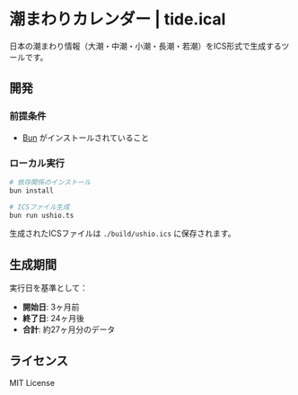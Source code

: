 # 潮まわりカレンダー | tide.ical

日本の潮まわり情報（大潮・中潮・小潮・長潮・若潮）をICS形式で生成するツールです。

## 開発

### 前提条件

- [Bun](https://bun.sh/) がインストールされていること

### ローカル実行

```bash
# 依存関係のインストール
bun install

# ICSファイル生成
bun run ushio.ts
```

生成されたICSファイルは `./build/ushio.ics` に保存されます。

## 生成期間

実行日を基準として：
- **開始日**: 3ヶ月前
- **終了日**: 24ヶ月後
- **合計**: 約27ヶ月分のデータ

## ライセンス

MIT License
